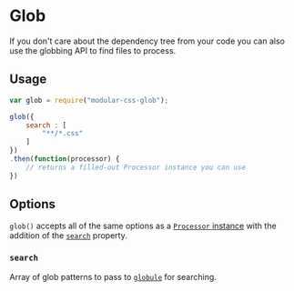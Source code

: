 # Glob

If you don't care about the dependency tree from your code you can also use the globbing API to find files to process.

## Usage

```js
var glob = require("modular-css-glob");

glob({
    search : [
        "**/*.css"
    ]
})
.then(function(processor) {
    // returns a filled-out Processor instance you can use
})
```

## Options

`glob()` accepts all of the same options as a [`Processor` instance](api.md#options) with the addition of the [`search`](#search) property.

### `search`

Array of glob patterns to pass to [`globule`](https://www.npmjs.com/package/globule) for searching.
